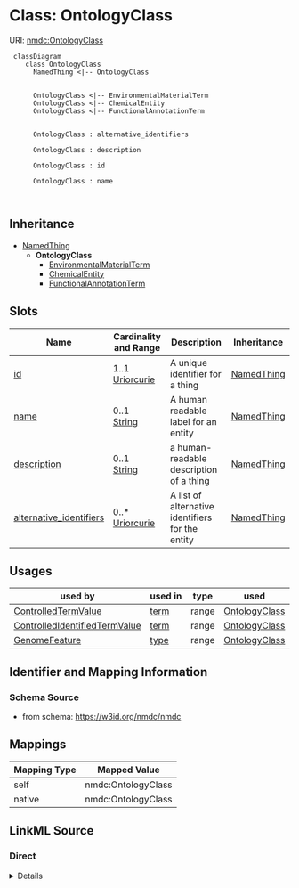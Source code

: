 # Class: OntologyClass



URI: [nmdc:OntologyClass](https://w3id.org/nmdc/OntologyClass)




```mermaid
 classDiagram
    class OntologyClass
      NamedThing <|-- OntologyClass
      

      OntologyClass <|-- EnvironmentalMaterialTerm
      OntologyClass <|-- ChemicalEntity
      OntologyClass <|-- FunctionalAnnotationTerm
      
      
      OntologyClass : alternative_identifiers
        
      OntologyClass : description
        
      OntologyClass : id
        
      OntologyClass : name
        
      
```





## Inheritance
* [NamedThing](NamedThing.md)
    * **OntologyClass**
        * [EnvironmentalMaterialTerm](EnvironmentalMaterialTerm.md)
        * [ChemicalEntity](ChemicalEntity.md)
        * [FunctionalAnnotationTerm](FunctionalAnnotationTerm.md)



## Slots

| Name | Cardinality and Range | Description | Inheritance |
| ---  | --- | --- | --- |
| [id](id.md) | 1..1 <br/> [Uriorcurie](Uriorcurie.md) | A unique identifier for a thing | [NamedThing](NamedThing.md) |
| [name](name.md) | 0..1 <br/> [String](String.md) | A human readable label for an entity | [NamedThing](NamedThing.md) |
| [description](description.md) | 0..1 <br/> [String](String.md) | a human-readable description of a thing | [NamedThing](NamedThing.md) |
| [alternative_identifiers](alternative_identifiers.md) | 0..* <br/> [Uriorcurie](Uriorcurie.md) | A list of alternative identifiers for the entity | [NamedThing](NamedThing.md) |





## Usages

| used by | used in | type | used |
| ---  | --- | --- | --- |
| [ControlledTermValue](ControlledTermValue.md) | [term](term.md) | range | [OntologyClass](OntologyClass.md) |
| [ControlledIdentifiedTermValue](ControlledIdentifiedTermValue.md) | [term](term.md) | range | [OntologyClass](OntologyClass.md) |
| [GenomeFeature](GenomeFeature.md) | [type](type.md) | range | [OntologyClass](OntologyClass.md) |






## Identifier and Mapping Information







### Schema Source


* from schema: https://w3id.org/nmdc/nmdc





## Mappings

| Mapping Type | Mapped Value |
| ---  | ---  |
| self | nmdc:OntologyClass |
| native | nmdc:OntologyClass |





## LinkML Source

<!-- TODO: investigate https://stackoverflow.com/questions/37606292/how-to-create-tabbed-code-blocks-in-mkdocs-or-sphinx -->

### Direct

<details>
```yaml
name: OntologyClass
notes:
- The identifiers for terms from external ontologies can't have their ids constrained
  to the nmdc namespace
from_schema: https://w3id.org/nmdc/nmdc
is_a: NamedThing
slot_usage:
  id:
    name: id
    domain_of:
    - Biosample
    - Study
    - NamedThing
    - Activity
    pattern: ^[a-zA-Z0-9][a-zA-Z0-9_\.]+:[a-zA-Z0-9_][a-zA-Z0-9_\-\/\.,]*$

```
</details>

### Induced

<details>
```yaml
name: OntologyClass
notes:
- The identifiers for terms from external ontologies can't have their ids constrained
  to the nmdc namespace
from_schema: https://w3id.org/nmdc/nmdc
is_a: NamedThing
slot_usage:
  id:
    name: id
    domain_of:
    - Biosample
    - Study
    - NamedThing
    - Activity
    pattern: ^[a-zA-Z0-9][a-zA-Z0-9_\.]+:[a-zA-Z0-9_][a-zA-Z0-9_\-\/\.,]*$
attributes:
  id:
    name: id
    description: A unique identifier for a thing. Must be either a CURIE shorthand
      for a URI or a complete URI
    from_schema: https://w3id.org/nmdc/nmdc
    rank: 1000
    identifier: true
    alias: id
    owner: OntologyClass
    domain_of:
    - Biosample
    - Study
    - NamedThing
    - Activity
    range: uriorcurie
    required: true
    pattern: ^[a-zA-Z0-9][a-zA-Z0-9_\.]+:[a-zA-Z0-9_][a-zA-Z0-9_\-\/\.,]*$
  name:
    name: name
    description: A human readable label for an entity
    from_schema: https://w3id.org/nmdc/nmdc
    rank: 1000
    alias: name
    owner: OntologyClass
    domain_of:
    - Protocol
    - QualityControlReport
    - NamedThing
    - PersonValue
    - Activity
    range: string
  description:
    name: description
    description: a human-readable description of a thing
    from_schema: https://w3id.org/nmdc/nmdc
    rank: 1000
    slot_uri: dcterms:description
    alias: description
    owner: OntologyClass
    domain_of:
    - Study
    - NamedThing
    - ImageValue
    range: string
  alternative_identifiers:
    name: alternative_identifiers
    description: A list of alternative identifiers for the entity.
    from_schema: https://w3id.org/nmdc/nmdc
    rank: 1000
    multivalued: true
    alias: alternative_identifiers
    owner: OntologyClass
    domain_of:
    - Biosample
    - Study
    - NamedThing
    - MetaboliteQuantification
    range: uriorcurie
    pattern: ^[a-zA-Z0-9][a-zA-Z0-9_\.]+:[a-zA-Z0-9_][a-zA-Z0-9_\-\/\.,]*$

```
</details>